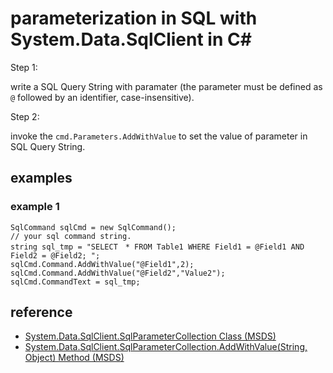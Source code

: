 # parameterization in SQL with System.Data.SqlClient in C#

Step 1:

write a SQL Query String with paramater (the parameter must be defined as `@` followed by an identifier, case-insensitive).

Step 2:

invoke the `cmd.Parameters.AddWithValue` to set the value of parameter in SQL Query String.

## examples 
### example 1

```
SqlCommand sqlCmd = new SqlCommand();	
// your sql command string.
string sql_tmp = "SELECT　* FROM Table1 WHERE Field1 = @Field1 AND Field2 = @Field2; ";
sqlCmd.Command.AddWithValue("@Field1",2);
sqlCmd.Command.AddWithValue("@Field2","Value2");
sqlCmd.CommandText = sql_tmp;
```

## reference
+ [System.Data.SqlClient.SqlParameterCollection Class (MSDS)](https://learn.microsoft.com/en-us/dotnet/api/system.data.sqlclient.sqlparametercollection?view=net-9.0-pp)
+ [System.Data.SqlClient.SqlParameterCollection.AddWithValue(String, Object) Method (MSDS)](https://learn.microsoft.com/en-us/dotnet/api/system.data.sqlclient.sqlparametercollection.addwithvalue?view=net-9.0-pp)
